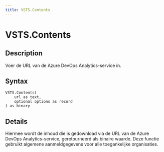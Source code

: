 ```yaml
---
title: VSTS.Contents
---
```


# VSTS.Contents


## Description

Voer de URL van de Azure DevOps Analytics-service in.


## Syntax

```powerquery
VSTS.Contents(
    url as text,
    optional options as record
) as binary
```


## Details

Hiermee wordt de inhoud die is gedownload via de URL van de Azure DevOps Analytics-service, geretourneerd als binaire waarde. Deze functie gebruikt algemene aanmeldgegevens voor alle toegankelijke organisaties.


